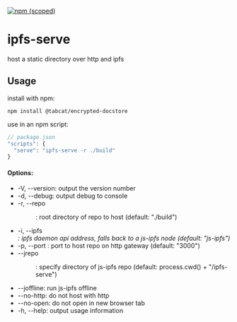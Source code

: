 [![npm (scoped)](https://img.shields.io/npm/v/@tabcat/ipfs-serve)](https://www.npmjs.com/package/@tabcat/ipfs-serve)
# ipfs-serve
host a static directory over http and ipfs

## Usage
install with npm:
```
npm install @tabcat/encrypted-docstore
```

use in an npm script:
```js
// package.json
"scripts": {
  "serve": "ipfs-serve -r ./build"
}
```

#### Options:
  - -V, --version:         output the version number
  - -d, --debug:           output debug to console
  - -r, --repo <dir>:      root directory of repo to host (default: "./build")
  - -i, --ipfs <address>:  ipfs daemon api address, falls back to a js-ipfs node (default: "js-ipfs")
  - -p, --port <portNum>:  port to host repo on http gateway (default: "3000")
  - --jrepo <dir>:         specify directory of js-ipfs repo (default: process.cwd() + "/ipfs-serve")
  - --joffline:            run js-ipfs offline
  - --no-http:             do not host with http
  - --no-open:             do not open in new browser tab
  - -h, --help:            output usage information
